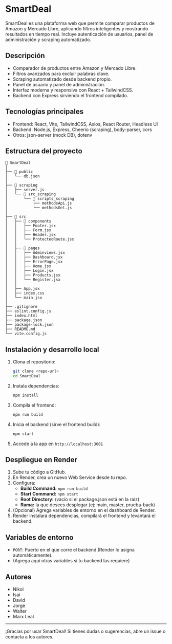 # SmartDeal

SmartDeal es una plataforma web que permite comparar productos de Amazon y Mercado Libre, aplicando filtros inteligentes y mostrando resultados en tiempo real. Incluye autenticación de usuarios, panel de administración y scraping automatizado.

## Descripción

- Comparador de productos entre Amazon y Mercado Libre.
- Filtros avanzados para excluir palabras clave.
- Scraping automatizado desde backend propio.
- Panel de usuario y panel de administración.
- Interfaz moderna y responsiva con React + TailwindCSS.
- Backend con Express sirviendo el frontend compilado.

## Tecnologías principales

- Frontend: React, Vite, TailwindCSS, Axios, React Router, Headless UI
- Backend: Node.js, Express, Cheerio (scraping), body-parser, cors
- Otros: json-server (mock DB), dotenv

## Estructura del proyecto

```
📁 SmartDeal
│
├── 📁 public
│   └── db.json
│
├── 📁 scraping
│   ├── server.js
│   └── 📁 src_scraping
│       └── 📁 scripts_scraping
│           ├── methodsApi.js
│           └── methodsGet.js
│
├── 📁 src
│   ├── 📁 components
│   │   ├── Footer.jsx
│   │   ├── Form.jsx
│   │   ├── Header.jsx
│   │   └── ProtectedRoute.jsx
│   │
│   ├── 📁 pages
│   │   ├── Adminviews.jsx
│   │   ├── Dashboard.jsx
│   │   ├── ErrorPage.jsx
│   │   ├── Home.jsx
│   │   ├── Login.jsx
│   │   ├── Products.jsx
│   │   └── Register.jsx
│   │
│   ├── App.jsx
│   ├── index.css
│   └── main.jsx
│
├── .gitignore
├── eslint.config.js
├── index.html
├── package.json
├── package-lock.json
├── README.md
└── vite.config.js
```

## Instalación y desarrollo local

1. Clona el repositorio:
   ```bash
   git clone <repo-url>
   cd SmartDeal
   ```
2. Instala dependencias:
   ```bash
   npm install
   ```
3. Compila el frontend:
   ```bash
   npm run build
   ```
4. Inicia el backend (sirve el frontend build):
   ```bash
   npm start
   ```
5. Accede a la app en `http://localhost:3001`

## Despliegue en Render

1. Sube tu código a GitHub.
2. En Render, crea un nuevo Web Service desde tu repo.
3. Configura:
   - **Build Command:** `npm run build`
   - **Start Command:** `npm start`
   - **Root Directory:** (vacío si el package.json está en la raíz)
   - **Rama:** la que desees desplegar (ej: main, master, prueba-back)
4. (Opcional) Agrega variables de entorno en el dashboard de Render.
5. Render instalará dependencias, compilará el frontend y levantará el backend.

## Variables de entorno

- `PORT`: Puerto en el que corre el backend (Render lo asigna automáticamente).
- (Agrega aquí otras variables si tu backend las requiere)

## Autores

- Nikol
- Isai
- David
- Jorge
- Walter
- Marx Leal

---

¡Gracias por usar SmartDeal! Si tienes dudas o sugerencias, abre un issue o contacta a los autores.
